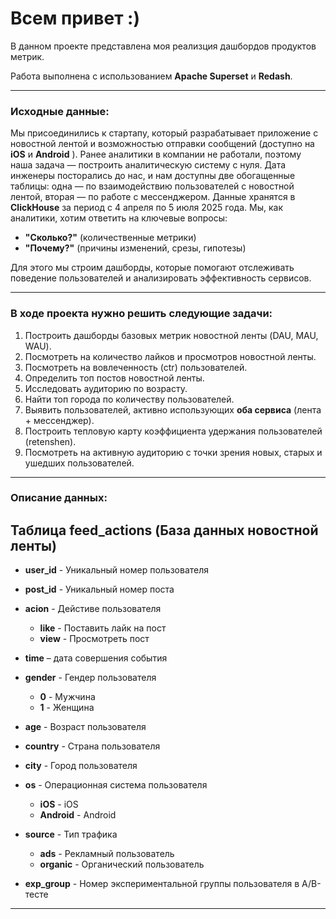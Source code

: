 # Всем привет :)
В данном проекте представлена моя реализция дашбордов продуктов метрик. 

Работа выполнена с использованием **Apache Superset** и **Redash**.

<hr>

### Исходные данные:

Мы присоединились к стартапу, который разрабатывает приложение с новостной лентой и возможностью отправки сообщений (доступно на **iOS** и **Android** ). Ранее аналитики в компании не работали, поэтому наша задача — построить аналитическую систему с нуля.
Дата инженеры посторались до нас, и нам доступны две обогащенные таблицы: одна — по взаимодействию пользователей с новостной лентой, вторая — по работе с мессенджером.
Данные хранятся в **ClickHouse** за период с 4 апреля по 5 июля 2025 года.
Мы, как аналитики, хотим ответить на ключевые вопросы:
* **"Сколько?"** (количественные метрики)
* **"Почему?"** (причины изменений, срезы, гипотезы)

Для этого мы строим дашборды, которые помогают отслеживать поведение пользователей и анализировать эффективность сервисов.


<hr>

### В ходе проекта нужно решить следующие задачи:

1. Построить дашборды базовых метрик новостной ленты (DAU, MAU, WAU).
2. Посмотреть на количество лайков и просмотров новостной ленты.
3. Посмотреть на вовлеченность (ctr) пользователей.
4. Определить топ постов новостной ленты. 
5. Исследовать аудиторию по возрасту. 
6. Найти топ города по количеству пользователей.
7. Выявить пользователей, активно использующих **оба сервиса** (лента + мессенджер).
8. Построить тепловую карту коэффициента удержания пользователей (retenshen).
9. Посмотреть на активную аудиторию с точки зрения новых, старых и ушедших пользователей.

<hr>

### Описание данных:
  
## Таблица feed_actions (База данных новостной ленты)

* **user_id** - Уникальный номер пользователя

* **post_id** - Уникальный номер поста

* **acion** - Дейстиве пользователя
  * **like** - Поставить лайк на пост
  * **view** - Просмотреть пост
* **time** – дата совершения события

* **gender** - Гендер пользователя
  * **0** - Мужчина
  * **1** - Женщина
* **age** - Возраст пользователя

* **country** - Страна пользователя

* **city** - Город пользователя

* **os** - Операционная система пользователя
  * **iOS** - iOS
  * **Android** - Android
* **source** - Тип трафика

  * **ads** - Рекламный пользователь
  * **organic** - Органический пользователь

* **exp_group** - Номер экспериментальной группы пользователя в A/B-тесте


<hr>
